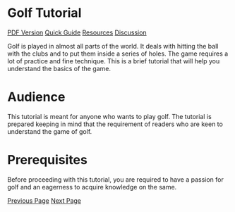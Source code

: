 # Golf Tutorial
[PDF Version](../golf/golf_pdf_version.md)
[Quick Guide](../golf/golf_quick_guide.md)
[Resources](../golf/golf_useful_resources.md)
[Discussion](../golf/golf_discussion.md)

Golf is played in almost all parts of the world. It deals with hitting the ball with the clubs and to put them inside a series of holes. The game requires a lot of practice and fine technique. This is a brief tutorial that will help you understand the basics of the game.

# Audience
This tutorial is meant for anyone who wants to play golf. The tutorial is prepared keeping in mind that the requirement of readers who are keen to understand the game of golf.

# Prerequisites
Before proceeding with this tutorial, you are required to have a passion for golf and an eagerness to acquire knowledge on the same.


[Previous Page](../golf/index.md) [Next Page](../golf/golf_overview.md) 

